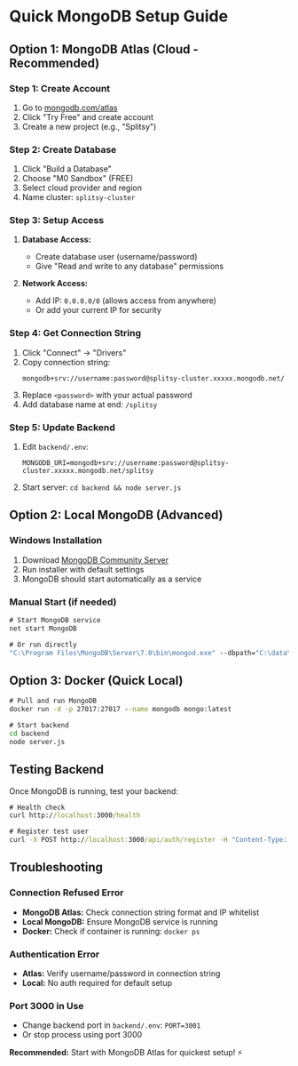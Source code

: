 # Quick MongoDB Setup Guide

## Option 1: MongoDB Atlas (Cloud - Recommended)

### Step 1: Create Account
1. Go to [mongodb.com/atlas](https://www.mongodb.com/atlas)
2. Click "Try Free" and create account
3. Create a new project (e.g., "Splitsy")

### Step 2: Create Database
1. Click "Build a Database"
2. Choose "M0 Sandbox" (FREE)
3. Select cloud provider and region
4. Name cluster: `splitsy-cluster`

### Step 3: Setup Access
1. **Database Access:**
   - Create database user (username/password)
   - Give "Read and write to any database" permissions

2. **Network Access:**
   - Add IP: `0.0.0.0/0` (allows access from anywhere)
   - Or add your current IP for security

### Step 4: Get Connection String
1. Click "Connect" → "Drivers"
2. Copy connection string:
   ```
   mongodb+srv://username:password@splitsy-cluster.xxxxx.mongodb.net/
   ```
3. Replace `<password>` with your actual password
4. Add database name at end: `/splitsy`

### Step 5: Update Backend
1. Edit `backend/.env`:
   ```env
   MONGODB_URI=mongodb+srv://username:password@splitsy-cluster.xxxxx.mongodb.net/splitsy
   ```
2. Start server: `cd backend && node server.js`

## Option 2: Local MongoDB (Advanced)

### Windows Installation
1. Download [MongoDB Community Server](https://www.mongodb.com/try/download/community)
2. Run installer with default settings
3. MongoDB should start automatically as a service

### Manual Start (if needed)
```cmd
# Start MongoDB service
net start MongoDB

# Or run directly
"C:\Program Files\MongoDB\Server\7.0\bin\mongod.exe" --dbpath="C:\data\db"
```

## Option 3: Docker (Quick Local)

```cmd
# Pull and run MongoDB
docker run -d -p 27017:27017 --name mongodb mongo:latest

# Start backend
cd backend
node server.js
```

## Testing Backend

Once MongoDB is running, test your backend:

```cmd
# Health check
curl http://localhost:3000/health

# Register test user
curl -X POST http://localhost:3000/api/auth/register -H "Content-Type: application/json" -d "{\"name\":\"Test User\",\"email\":\"test@example.com\",\"password\":\"Test123\"}"
```

## Troubleshooting

### Connection Refused Error
- **MongoDB Atlas:** Check connection string format and IP whitelist
- **Local MongoDB:** Ensure MongoDB service is running
- **Docker:** Check if container is running: `docker ps`

### Authentication Error
- **Atlas:** Verify username/password in connection string
- **Local:** No auth required for default setup

### Port 3000 in Use
- Change backend port in `backend/.env`: `PORT=3001`
- Or stop process using port 3000

**Recommended:** Start with MongoDB Atlas for quickest setup! ⚡